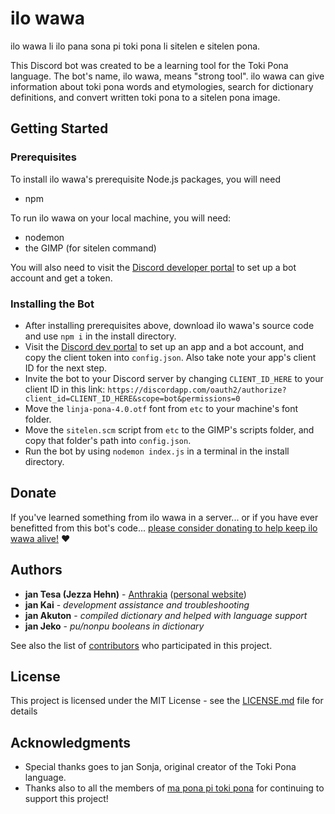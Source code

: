 # ilo wawa

ilo wawa li ilo pana sona pi toki pona li sitelen e sitelen pona.

This Discord bot was created to be a learning tool for the Toki Pona language. The bot's name, ilo wawa, means "strong tool". ilo wawa can give information about toki pona words and etymologies, search for dictionary definitions, and convert written toki pona to a sitelen pona image.

## Getting Started

### Prerequisites

To install ilo wawa's prerequisite Node.js packages, you will need
* npm

To run ilo wawa on your local machine, you will need:
* nodemon
* the GIMP (for sitelen command)

You will also need to visit the [Discord developer portal](https://discordapp.com/developers/) to set up a bot account and get a token.

### Installing the Bot

* After installing prerequisites above, download ilo wawa's source code and use `npm i` in the install directory.
* Visit the [Discord dev portal](https://discordapp.com/developers/) to set up an app and a bot account, and copy the client token into `config.json`. Also take note your app's client ID for the next step.
* Invite the bot to your Discord server by changing `CLIENT_ID_HERE` to your client ID in this link:
`https://discordapp.com/oauth2/authorize?client_id=CLIENT_ID_HERE&scope=bot&permissions=0`
* Move the `linja-pona-4.0.otf` font from `etc` to your machine's font folder.
* Move the `sitelen.scm` script from `etc` to the GIMP's scripts folder, and copy that folder's path into `config.json`.
* Run the bot by using `nodemon index.js` in a terminal in the install directory.

## Donate

If you've learned something from ilo wawa in a server...
or if you have ever benefitted from this bot's code...
[please consider donating to help keep ilo wawa alive!](https://paypal.me/jezzahehn) ❤

## Authors

* **jan Tesa (Jezza Hehn)** - [Anthrakia](https://github.com/Anthrakia) ([personal website](https://jezza.net))
* **jan Kai** - *development assistance and troubleshooting*
* **jan Akuton** - *compiled dictionary and helped with language support*
* **jan Jeko** - *pu/nonpu booleans in dictionary*

See also the list of [contributors](https://github.com/Anthrakia/ilo-wawa/graphs/contributors) who participated in this project.

## License

This project is licensed under the MIT License - see the [LICENSE.md](LICENSE.md) file for details

## Acknowledgments

* Special thanks goes to jan Sonja, original creator of the Toki Pona language.
* Thanks also to all the members of [ma pona pi toki pona](https://discord.gg/DyERVCe) for continuing to support this project!
